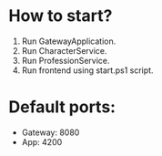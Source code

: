 # How to start?
1. Run GatewayApplication.
2. Run CharacterService.
3. Run ProfessionService.
4. Run frontend using start.ps1 script.

# Default ports:
- Gateway: 8080
- App: 4200